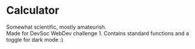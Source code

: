 # Calculator
Somewhat scientific, mostly amateurish.  
Made for DevSoc WebDev challenge 1. Contains standard functions and a toggle for dark mode :)
